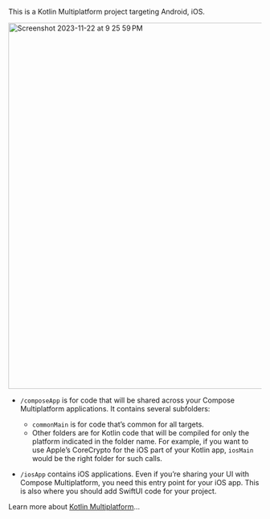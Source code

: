 This is a Kotlin Multiplatform project targeting Android, iOS.

<img width="729" alt="Screenshot 2023-11-22 at 9 25 59 PM" src="https://github.com/jeffreyliu8/kmmcompose/assets/12398645/3259ac14-c8ee-4d0b-94aa-a2c0f48ca582">


* `/composeApp` is for code that will be shared across your Compose Multiplatform applications.
  It contains several subfolders:
  - `commonMain` is for code that’s common for all targets.
  - Other folders are for Kotlin code that will be compiled for only the platform indicated in the folder name.
    For example, if you want to use Apple’s CoreCrypto for the iOS part of your Kotlin app,
    `iosMain` would be the right folder for such calls.

* `/iosApp` contains iOS applications. Even if you’re sharing your UI with Compose Multiplatform, 
  you need this entry point for your iOS app. This is also where you should add SwiftUI code for your project.


Learn more about [Kotlin Multiplatform](https://www.jetbrains.com/help/kotlin-multiplatform-dev/get-started.html)…
